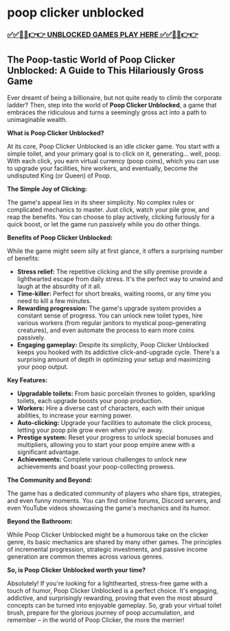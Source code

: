 # poop clicker unblocked

### [✅✅🔴🔴👉👉 UNBLOCKED GAMES PLAY HERE ✅✅🔴🔴👉👉](https://topstoryindia.com)

## The Poop-tastic World of Poop Clicker Unblocked: A Guide to This Hilariously Gross Game

Ever dreamt of being a billionaire, but not quite ready to climb the corporate ladder? Then, step into the world of **Poop Clicker Unblocked**, a game that embraces the ridiculous and turns a seemingly gross act into a path to unimaginable wealth. 

**What is Poop Clicker Unblocked?**

At its core, Poop Clicker Unblocked is an idle clicker game. You start with a simple toilet, and your primary goal is to click on it, generating… well, poop. With each click, you earn virtual currency (poop coins), which you can use to upgrade your facilities, hire workers, and eventually, become the undisputed King (or Queen) of Poop.

**The Simple Joy of Clicking:**

The game's appeal lies in its sheer simplicity. No complex rules or complicated mechanics to master. Just click, watch your pile grow, and reap the benefits. You can choose to play actively, clicking furiously for a quick boost, or let the game run passively while you do other things. 

**Benefits of Poop Clicker Unblocked:**

While the game might seem silly at first glance, it offers a surprising number of benefits:

* **Stress relief:** The repetitive clicking and the silly premise provide a lighthearted escape from daily stress. It's the perfect way to unwind and laugh at the absurdity of it all.
* **Time-killer:** Perfect for short breaks, waiting rooms, or any time you need to kill a few minutes.
* **Rewarding progression:** The game's upgrade system provides a constant sense of progress. You can unlock new toilet types, hire various workers (from regular janitors to mystical poop-generating creatures), and even automate the process to earn more coins passively.
* **Engaging gameplay:** Despite its simplicity, Poop Clicker Unblocked keeps you hooked with its addictive click-and-upgrade cycle. There's a surprising amount of depth in optimizing your setup and maximizing your poop output.

**Key Features:**

* **Upgradable toilets:** From basic porcelain thrones to golden, sparkling toilets, each upgrade boosts your poop production.
* **Workers:** Hire a diverse cast of characters, each with their unique abilities, to increase your earning power.
* **Auto-clicking:** Upgrade your facilities to automate the click process, letting your poop pile grow even when you're away.
* **Prestige system:** Reset your progress to unlock special bonuses and multipliers, allowing you to start your poop empire anew with a significant advantage.
* **Achievements:** Complete various challenges to unlock new achievements and boast your poop-collecting prowess.

**The Community and Beyond:**

The game has a dedicated community of players who share tips, strategies, and even funny moments. You can find online forums, Discord servers, and even YouTube videos showcasing the game's mechanics and its humor. 

**Beyond the Bathroom:**

While Poop Clicker Unblocked might be a humorous take on the clicker genre, its basic mechanics are shared by many other games. The principles of incremental progression, strategic investments, and passive income generation are common themes across various genres. 

**So, is Poop Clicker Unblocked worth your time?**

Absolutely! If you're looking for a lighthearted, stress-free game with a touch of humor, Poop Clicker Unblocked is a perfect choice. It's engaging, addictive, and surprisingly rewarding, proving that even the most absurd concepts can be turned into enjoyable gameplay. So, grab your virtual toilet brush, prepare for the glorious journey of poop accumulation, and remember – in the world of Poop Clicker, the more the merrier! 
